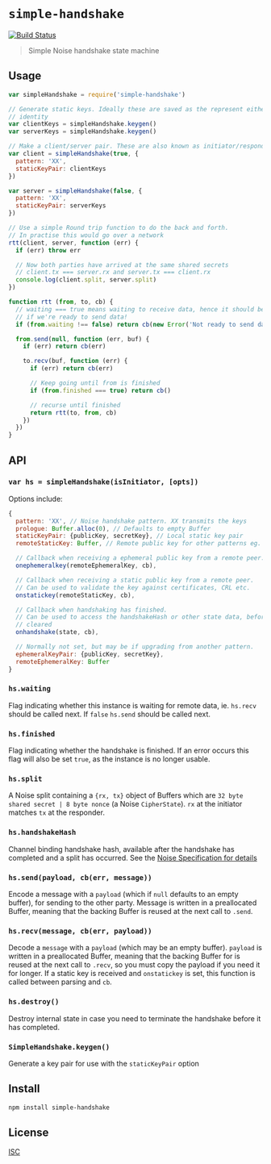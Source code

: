 # `simple-handshake`

[![Build Status](https://travis-ci.org/emilbayes/simple-handshake.svg?branch=master)](https://travis-ci.org/emilbayes/simple-handshake)

> Simple Noise handshake state machine

## Usage

```js
var simpleHandshake = require('simple-handshake')

// Generate static keys. Ideally these are saved as the represent either party's
// identity
var clientKeys = simpleHandshake.keygen()
var serverKeys = simpleHandshake.keygen()

// Make a client/server pair. These are also known as initiator/responder
var client = simpleHandshake(true, {
  pattern: 'XX',
  staticKeyPair: clientKeys
})

var server = simpleHandshake(false, {
  pattern: 'XX',
  staticKeyPair: serverKeys
})

// Use a simple Round trip function to do the back and forth.
// In practise this would go over a network
rtt(client, server, function (err) {
  if (err) throw err

  // Now both parties have arrived at the same shared secrets
  // client.tx === server.rx and server.tx === client.rx
  console.log(client.split, server.split)
})

function rtt (from, to, cb) {
  // waiting === true means waiting to receive data, hence it should be false
  // if we're ready to send data!
  if (from.waiting !== false) return cb(new Error('Not ready to send data'))

  from.send(null, function (err, buf) {
    if (err) return cb(err)

    to.recv(buf, function (err) {
      if (err) return cb(err)

      // Keep going until from is finished
      if (from.finished === true) return cb()

      // recurse until finished
      return rtt(to, from, cb)
    })
  })
}
```

## API

### `var hs = simpleHandshake(isInitiator, [opts])`

Options include:

```js
{
  pattern: 'XX', // Noise handshake pattern. XX transmits the keys
  prologue: Buffer.alloc(0), // Defaults to empty Buffer
  staticKeyPair: {publicKey, secretKey}, // Local static key pair
  remoteStaticKey: Buffer, // Remote public key for other patterns eg. KK

  // Callback when receiving a ephemeral public key from a remote peer.
  onephemeralkey(remoteEphemeralKey, cb),

  // Callback when receiving a static public key from a remote peer.
  // Can be used to validate the key against certificates, CRL etc.
  onstatickey(remoteStaticKey, cb),

  // Callback when handshaking has finished.
  // Can be used to access the handshakeHash or other state data, before it is
  // cleared
  onhandshake(state, cb),

  // Normally not set, but may be if upgrading from another pattern.
  ephemeralKeyPair: {publicKey, secretKey},
  remoteEphemeralKey: Buffer
}
```

### `hs.waiting`

Flag indicating whether this instance is waiting for remote data, ie. `hs.recv` should be called next. If `false` `hs.send` should be called next.

### `hs.finished`

Flag indicating whether the handshake is finished. If an error occurs this flag
will also be set `true`, as the instance is no longer usable.

### `hs.split`

A Noise split containing a `{rx, tx}` object of Buffers which are
`32 byte shared secret | 8 byte nonce` (a Noise `CipherState`). `rx` at the
initiator matches `tx` at the responder.

### `hs.handshakeHash`

Channel binding handshake hash, available after the handshake has completed and
a split has occurred. See the [Noise Specification for details](https://noiseprotocol.org/noise.html#channel-binding)

### `hs.send(payload, cb(err, message))`

Encode a message with a `payload` (which if `null` defaults to an empty buffer),
for sending to the other party. Message is written in a preallocated Buffer,
meaning that the backing Buffer is reused at the next call to `.send`.

### `hs.recv(message, cb(err, payload))`

Decode a `message` with a `payload` (which may be an empty buffer). `payload` is
written in a preallocated Buffer, meaning that the backing Buffer for is reused
at the next call to `.recv`, so you must copy the payload if you need it for
longer. If a static key is received and `onstatickey` is set, this function is
called between parsing and `cb`.

### `hs.destroy()`

Destroy internal state in case you need to terminate the handshake before it has
completed.

### `SimpleHandshake.keygen()`

Generate a key pair for use with the `staticKeyPair` option

## Install

```sh
npm install simple-handshake
```

## License

[ISC](LICENSE)
